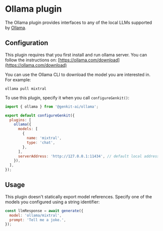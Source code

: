 # Ollama plugin

The Ollama plugin provides interfaces to any of the local LLMs supported by
[Ollama](https://ollama.com/).

## Configuration

This plugin requires that you first install and run ollama server. You can follow
the instructions on: [https://ollama.com/download](https://ollama.com/download)

You can use the Ollama CLI to download the model you are interested in. For
example:

```posix-terminal
ollama pull mixtral
```

To use this plugin, specify it when you call `configureGenkit()`:

```js
import { ollama } from '@genkit-ai/ollama';

export default configureGenkit({
  plugins: [
    ollama({
      models: [
        {
          name: 'mixtral',
          type: 'chat',
        },
      ],
      serverAddress: 'http://127.0.0.1:11434', // default local address
    }),
  ],
});
```

## Usage

This plugin doesn't statically export model references. Specify one of the
models you configured using a string identifier:

```js
const llmResponse = await generate({
  model: 'ollama/mixtral',
  prompt: 'Tell me a joke.',
});
```
